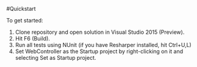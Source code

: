 #Quickstart

To get started: 

1. Clone repository and open solution in Visual Studio 2015 (Preview). 
2. Hit F6 (Build).
3. Run all tests using NUnit (if you have Resharper installed, hit Ctrl+U,L)
4. Set WebController as the Startup project by right-clicking on it and selecting Set as Startup project. 